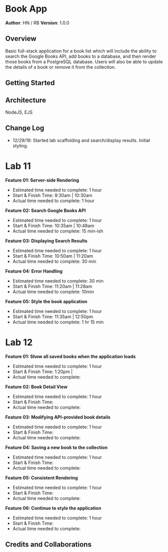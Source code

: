 # Book App

**Author**: HN / RB
**Version**: 1.0.0

## Overview
Basic full-stack application for a book list which will include the ability to search the Google Books API, add books to a database, and then render those books from a PostgreSQL database. Users will also be able to update the details of a book or remove it from the collection.

## Getting Started


## Architecture
NodeJS, EJS

## Change Log
- 12/29/18: Started lab scaffolding and search/display results. Initial styling.

# Lab 11

<b>Feature 01: Server-side Rendering</b>
- Estimated time needed to complete: 1 hour
- Start & Finish Time: 9:30am | 10:30am
- Actual time needed to complete: 1 hour

<b>Feature 02: Search Google Books API</b>
- Estimated time needed to complete: 1 hour
- Start & Finish Time: 10:35am | 10:48am
- Actual time needed to complete: 15 min-ish

<b>Feature 03: Displaying Search Results</b>
- Estimated time needed to complete: 1 hour
- Start & Finish Time: 10:50am | 11:20am
- Actual time needed to complete: 30 min

<b>Feature 04: Error Handling</b>
- Estimated time needed to complete: 30 min
- Start & Finish Time: 11:20am | 11:28am
- Actual time needed to complete: 10min

<b>Feature 05: Style the book application</b>
- Estimated time needed to complete: 1 hour
- Start & Finish Time: 11:35am | 12:50pm
- Actual time needed to complete: 1 hr 15 min

# Lab 12

<b>Feature 01: Show all saved books when the application loads</b>
- Estimated time needed to complete: 1 hour
- Start & Finish Time: 1:20pm | 
- Actual time needed to complete: 

<b>Feature 02: Book Detail View</b>
- Estimated time needed to complete: 1 hour
- Start & Finish Time: 
- Actual time needed to complete: 

<b>Feature 03: Modifying API-provided book details</b>
- Estimated time needed to complete: 1 hour
- Start & Finish Time: 
- Actual time needed to complete: 

<b>Feature 04: Saving a new book to the collection</b>
- Estimated time needed to complete: 1 hour
- Start & Finish Time: 
- Actual time needed to complete: 

<b>Feature 05: Consistent Rendering</b>
- Estimated time needed to complete: 1 hour
- Start & Finish Time: 
- Actual time needed to complete: 

<b>Feature 06: Continue to style the application</b>
- Estimated time needed to complete: 1 hour
- Start & Finish Time: 
- Actual time needed to complete: 

## Credits and Collaborations
